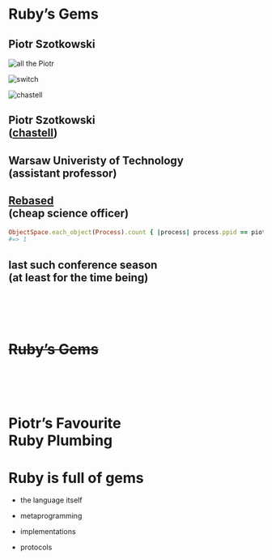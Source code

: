 # Ruby’s Gems

## Piotr Szotkowski


![all the Piotr](img/all_the_piotr.png)


![switch](img/switch.png)


![chastell](img/chastell.png)

## Piotr Szotkowski<br />([chastell](http://chastell.net))
## Warsaw Univeristy of Technology<br />(assistant professor)
## [Rebased](http://rebased.pl)<br />(cheap science officer)


```ruby
ObjectSpace.each_object(Process).count { |process| process.ppid == piotr.pid }
#=> 1
```

## last such conference season<br />(at least for the time being)
<!-- .element: class="fragment" -->

# &nbsp;

# <del>Ruby’s Gems</del>
<!-- .element: class="fragment" -->

# &nbsp;

# Piotr’s Favourite<br />Ruby Plumbing
<!-- .element: class="fragment" -->



# Ruby is full of gems

* the language itself
<!-- .element: class="fragment" -->

* metaprogramming
<!-- .element: class="fragment" -->

* implementations
<!-- .element: class="fragment" -->

* protocols
<!-- .element: class="fragment" -->
